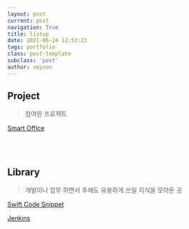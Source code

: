 ```yaml
---
layout: post
current: post
navigation: True
title: listup
date: 2021-06-24 12:53:23
tags: portfolio
class: post-template
subclass: 'post'
author: seyoon
---
```


## Project
> 참여한 프로젝트

[Smart Office](https://tintin29110.github.io/smartoffice)

<br><br>

## Library
> 개발이나 업무 하면서 후에도 유용하게 쓰일 지식을 모아둔 곳

[Swift Code Snippet](https://www.notion.so/seyoon37/b310fb9c48034e8eb0116a20e6850647?v=4a918eb3861840269b33b8a142ce2295)

[Jenkins](https://www.notion.so/seyoon37/Jenkins-5586472fa10046a9a80ceb88d2d9b5ed)
